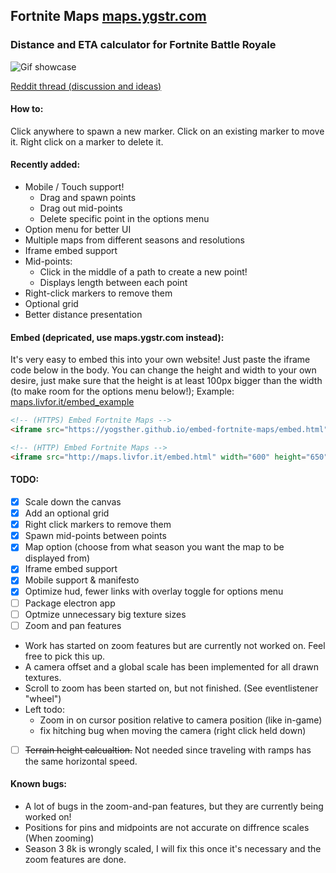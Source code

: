 ## Fortnite Maps [maps.ygstr.com](https://maps.ygstr.com/)

### Distance and ETA calculator for Fortnite Battle Royale

![Gif showcase](img/showcase.gif)

[Reddit thread (discussion and ideas)](https://www.reddit.com/r/FortNiteBR/comments/8hhaiq/i_made_a_fortnite_eta_calculator/)

#### How to:

Click anywhere to spawn a new marker.
Click on an existing marker to move it.
Right click on a marker to delete it.

#### Recently added:
- Mobile / Touch support!
  - Drag and spawn points
  - Drag out mid-points
  - Delete specific point in the options menu
- Option menu for better UI
- Multiple maps from different seasons and resolutions
- Iframe embed support
- Mid-points:
  - Click in the middle of a path to create a new point!
  - Displays length between each point
- Right-click markers to remove them
- Optional grid
- Better distance presentation

#### Embed (depricated, use maps.ygstr.com instead):

It's very easy to embed this into your own website!
Just paste the iframe code below in the body. You can change the height and width to your own desire, just make
sure that the height is at least 100px bigger than the width (to make room for the options menu below!);
Example: [maps.livfor.it/embed_example](http://maps.livfor.it/embed_example.html)
```html
<!-- (HTTPS) Embed Fortnite Maps -->
<iframe src="https://yogsther.github.io/embed-fortnite-maps/embed.html" width="600" height="650" style="border:none; box-shadow:0px 0px 5px rgba(0,0,0,0.7); border-radius:2px;"></iframe>

<!-- (HTTP) Embed Fortnite Maps -->
<iframe src="http://maps.livfor.it/embed.html" width="600" height="650" style="border:none; box-shadow:0px 0px 5px rgba(0,0,0,0.7); border-radius:2px;"></iframe>
```

#### TODO:

- [x]  Scale down the canvas
- [x]  Add an optional grid
- [x]  Right click markers to remove them
- [x]  Spawn mid-points between points
- [x]  Map option (choose from what season you want the map to be displayed from)
- [x]  Iframe embed support
- [x]  Mobile support & manifesto
- [x]  Optimize hud, fewer links with overlay toggle for options menu
- [ ]  Package electron app
- [ ]  Optmize unnecessary big texture sizes
- [ ]  Zoom and pan features
  - Work has started on zoom features but are currently not worked on. Feel free to pick this up.
  - A camera offset and a global scale has been implemented for all drawn textures.
  - Scroll to zoom has been started on, but not finished. (See eventlistener "wheel")
  - Left todo:
    - Zoom in on cursor position relative to camera position (like in-game)
    - fix hitching bug when moving the camera (right click held down)
- [ ]  ~~Terrain height calcualtion.~~ Not needed since traveling with ramps has the same horizontal speed.

#### Known bugs:

- A lot of bugs in the zoom-and-pan features, but they are currently being worked on!
- Positions for pins and midpoints are not accurate on diffrence scales (When zooming)
- Season 3 8k is wrongly scaled, I will fix this once it's necessary and the zoom features are done.
